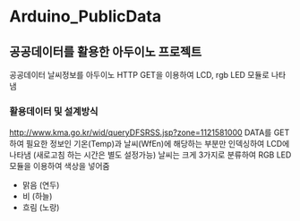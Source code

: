 # Arduino_PublicData
## 공공데이터를 활용한 아두이노 프로젝트
공공데이터 날씨정보를 아두이노 HTTP GET을 이용하여 LCD, rgb LED 모듈로 나타냄
### 활용데이터 및 설계방식
http://www.kma.go.kr/wid/queryDFSRSS.jsp?zone=1121581000
DATA를 GET하여 필요한 정보인 기온(Temp)과 날씨(WfEn)에 해당하는 부분만 인덱싱하여 LCD에 나타냄 (새로고침 하는 시간은 별도 설정가능)
날씨는 크게 3가지로 분류하여 RGB LED 모듈을 이용하여 색상을 넣어줌
- 맑음 (연두)
- 비 (하늘)
- 흐림 (노랑)